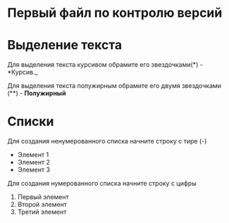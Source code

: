 # Первый файл по контролю версий

# Выделение текста

Для выделения текста курсивом обрамите его звездочками(*) - *Курсив.\_

Для выделения текста полужирным обрамите его двумя звездочками (\*\*) - **Полужирный**

# Списки

Для создания ненумерованного списка начните строку с тире (-)

- Элемент 1
- Элемент 2
- Элемент 3

Для создания нумерованного списка начните строку с цифры

1. Первый элемент
2. Второй элемент
3. Третий элемент
